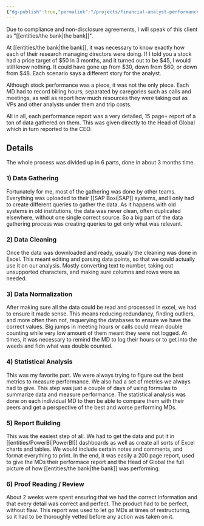 ```yaml
---
{"dg-publish":true,"permalink":"/projects/financial-analyst-performance-reports/","dgHomeLink":true,"dgPassFrontmatter":false}
---
```


Due to compliance and non-disclosure agreements, I will speak of this client as "[[entities/the bank|the bank]]". 

At [[entities/the bank|the bank]], it was necessary to know exactly how each of their research managing directors were doing. If I told you a stock had a price target of $50 in 3 months, and it turned out to be $45, I would still know nothing. It could have gone up from $30, down from $60, or down from $48. Each scenario says a different story for the analyst. 

Although stock performance was a piece, it was not the only piece. Each MD had to record billing hours, separated by caregories such as calls and meetings, as well as report how much resources they were taking out as VPs and other analysts under them and trip costs.

All in all, each performance report was a very detailed, 15 page+ report of a ton of data gathered on them. This was given directly to the Head of Global which in turn reported to the CEO.

## Details
The whole process was divided up in 6 parts, done in about 3 months time.

### 1) Data Gathering
Fortunately for me, most of the gathering was done by other teams. Everything was uploaded to their [[SAP Boxi|SAP]] systems, and I only had to create different queries to gather the data. 
As it happens with old systems in old institutions, the data was never clean, often duplicated elsewhere, without one single correct source. So a big part of the data gathering process was creating queries to get only what was relevant. 

### 2) Data Cleaning
Once the data was downloaded and ready, usually the cleaning was done in Excel. This meant editing and parsing data points, so that we could actually use it on our analysis. Mostly converting text to number, taking out unsupported characters, and making sure columns and rows were as needed.

### 3) Data Normalization
After making sure all the data could be read and processed in excel, we had to ensure it made sense. This means reducing redundancy, finding outliers, and more often then not, requerying the databases to ensure we have the correct values. Big jumps in meeting hours or calls could mean double counting while very low amount of them meant they were not logged. At times, it was necessary to remind the MD to log their hours or to get into the weeds and fidn what was double counted.

### 4) Statistical Analysis
This was my favorite part. We were always trying to figure out the best metrics to measure performance. We also had a set of metrics we always had to give. This step was just a couple of days of using formulas to summarize data and measure performance. The statistical analysis was done on each individual MD to then be able to compare them with their peers and get a perspective of the best and worse performing MDs.

### 5) Report Building
This was the easiest step of all. We had to get the data and put it in [[entities/PowerBI|PowerBI]] dashboards as well as create all sorts of Excel charts and tables. We would include certain notes and comments, and format everything to print. In the end, it was easily a 200 page report, used to give the MDs their performace report and the Head of Global the full picture of how [[entities/the bank|the bank]] was performing. 

### 6) Proof Reading / Review
About 2 weeks were spent ensuring that we had the correct information and that every detail was correct and perfect. The product had to be perfect, without flaw. This report was used to let go MDs at times of restructuring, so it had to be thoroughly vetted before any action was taken on it. 